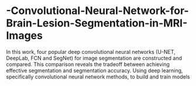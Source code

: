 # -Convolutional-Neural-Network-for-Brain-Lesion-Segmentation-in-MRI-Images
In this work, four popular deep convolutional neural networks (U-NET, DeepLab, FCN and SegNet) for image segmentation are constructed and compared. This comparison reveals the tradeoff between achieving effective segmentation and segmentation accuracy. Using deep learning, specifically convolutional neural network methods, to build and train models

